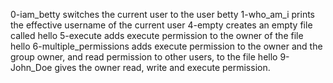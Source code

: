  0-iam_betty switches the current user to the user betty
 1-who_am_i prints the effective username of the current user
 4-empty creates an empty file called hello
 5-execute adds execute permission to the owner of the file hello
 6-multiple_permissions adds execute permission to the owner and the group owner, and read permission to other users, to the file hello
 9-John_Doe gives the owner read, write and execute permission.

